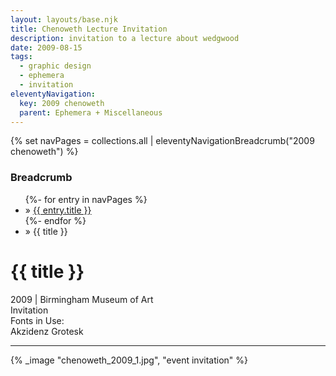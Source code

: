 ```yaml
---
layout: layouts/base.njk
title: Chenoweth Lecture Invitation
description: invitation to a lecture about wedgwood
date: 2009-08-15
tags:
  - graphic design
  - ephemera
  - invitation
eleventyNavigation:
  key: 2009 chenoweth
  parent: Ephemera + Miscellaneous
---
```

{% set navPages = collections.all | eleventyNavigationBreadcrumb("2009 chenoweth") %}
<div class="breadcrumb">
    <h3 class="visually-hidden">Breadcrumb</h3>
	<ul class="nav">
            {%- for entry in navPages %}
		<li class="nav-item"{% if entry.url == page.url %} class="active-breadcrumb"{% endif %}> » <a href="{{ entry.url }}">{{ entry.title }}</a></li>
  	    	{%- endfor %}
	    <li class="nav-item"><active-breadcrumb>» {{ title }}</active-breadcrumb></li>
	</ul>
</div>
<div class="container">
	<div class="row"></div>
	<div class="row">
		<div class="col">
			<h1>{{ title }}</h1>
			<figcaption>2009 | Birmingham Museum of Art</figcaption>
			<figcaption>Invitation</figcaption>
			<figcaption>Fonts in Use:</br>Akzidenz Grotesk</figcaption>
            <hr>
		</div>
        <div class="col-1 col-1-md col-1-lg"></div>
        <div class="col">
			{% _image "chenoweth_2009_1.jpg", "event invitation" %}
		</div>
        <div class="col-1 col-1-md col-1-lg"></div>
	</div>
</div>